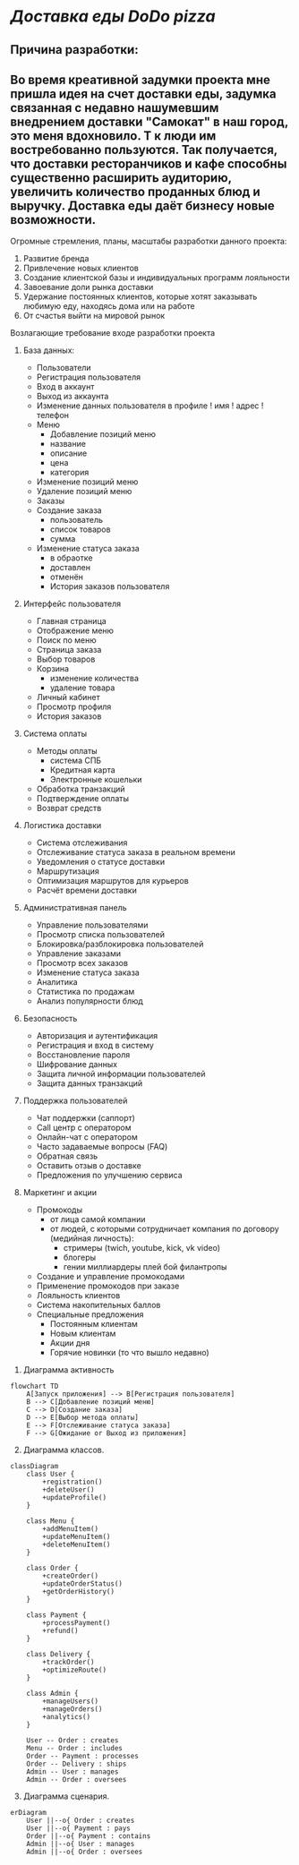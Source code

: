 ***Доставка еды DoDo pizza***
========================

Причина разработки: 
-
Во время креативной задумки проекта мне пришла идея на счет доставки еды, задумка связанная с недавно нашумевшим внедрением доставки "Самокат" в наш город, это меня вдохновило. Т к люди им востребованно пользуются. Так получается, что доставки ресторанчиков и кафе способны существенно расширить аудиторию, увеличить количество проданных блюд и выручку. Доставка еды даёт бизнесу новые возможности. 
-------------------------

Огромные стремления, планы, масштабы разработки данного проекта:  
1) Развитие бренда  
2) Привлечение новых клиентов  
3) Создание клиентской базы и индивидуальных программ лояльности  
4) Завоевание доли рынка доставки  
5) Удержание постоянных клиентов, которые хотят заказывать любимую еду, находясь дома или на работе  
6) От счастья выйти на мировой рынок  

Возлагающие требование входе разработки проекта  
1. База данных:  
     - Пользователи  
     - Регистрация пользователя  
     - Вход в аккаунт  
     - Выход из аккаунта  
     - Изменение данных пользователя в профиле
        ! имя
        !  адрес
        !  телефон
     - Меню  
        -  Добавление позиций меню
        -  название
        -  описание
        -  цена
        -  категория  
     - Изменение позиций меню  
     - Удаление позиций меню 
     - Заказы  
     - Создание заказа
        -  пользователь
        -  список товаров
        -  сумма  
     - Изменение статуса заказа
        -  в обраотке
        -  доставлен
        -  отменён  
        -  История заказов пользователя  

2. Интерфейс пользователя  
     - Главная страница  
     - Отображение меню  
     - Поиск по меню
     - Страница заказа  
     - Выбор товаров  
     - Корзина
        -  изменение количества
        -  удаление товара  
     - Личный кабинет  
     - Просмотр профиля  
     - История заказов  

3. Система оплаты  
     - Методы оплаты
        -  система СПБ
        -  Кредитная карта  
        -  Электронные кошельки  
     - Обработка транзакций  
     - Подтверждение оплаты  
     - Возврат средств  

4. Логистика доставки  
     - Система отслеживания  
     - Отслеживание статуса заказа в реальном времени  
     - Уведомления о статусе доставки  
     - Маршрутизация  
     - Оптимизация маршрутов для курьеров  
     - Расчёт времени доставки  

5. Административная панель  
     - Управление пользователями  
     - Просмотр списка пользователей  
     - Блокировка/разблокировка пользователей  
     - Управление заказами  
     - Просмотр всех заказов  
     - Изменение статуса заказа  
     - Аналитика  
     - Статистика по продажам  
     - Анализ популярности блюд  

6. Безопасность  
     - Авторизация и аутентификация  
     - Регистрация и вход в систему  
     - Восстановление пароля  
     - Шифрование данных  
     - Защита личной информации пользователей  
     - Защита данных транзакций  

7. Поддержка пользователей  
     - Чат поддержки (саппорт)
     - Call центр с оператором
     - Онлайн-чат с оператором 
     - Часто задаваемые вопросы (FAQ)  
     - Обратная связь  
     - Оставить отзыв о доставке  
     - Предложения по улучшению сервиса  

8. Маркетинг и акции  
     - Промокоды
        -  от лица самой компании
        -  от людей, с которыми сотрудничает компания по договору (медийная личность):
            - стримеры (twich, youtube, kick, vk video)
            - блогеры
            - гении миллиардеры плей бой филантропы  
     - Создание и управление промокодами  
     - Применение промокодов при заказе  
     - Лояльность клиентов  
     - Система накопительных баллов  
     - Специальные предложения
        -  Постоянным клиентам
        -  Новым клиентам
        -  Акции дня
        -  Горячие новинки (то что вышло недавно)



1) Диаграмма активность
```mermaid
flowchart TD
    A[Запуск приложения] --> B[Регистрация пользователя]
    B --> C[Добавление позиций меню]
    C --> D[Создание заказа]
    D --> E[Выбор метода оплаты]
    E --> F[Отслеживание статуса заказа]
    F --> G[Ожидание or Выход из приложения]

```


2) Диаграмма классов.

```mermaid
classDiagram
    class User {
        +registration()
        +deleteUser()
        +updateProfile()
    }

    class Menu {
        +addMenuItem()
        +updateMenuItem()
        +deleteMenuItem()
    }

    class Order {
        +createOrder()
        +updateOrderStatus()
        +getOrderHistory()
    }

    class Payment {
        +processPayment()
        +refund()
    }

    class Delivery {
        +trackOrder()
        +optimizeRoute()
    }

    class Admin {
        +manageUsers()
        +manageOrders()
        +analytics()
    }

    User -- Order : creates
    Menu -- Order : includes
    Order -- Payment : processes
    Order -- Delivery : ships
    Admin -- User : manages
    Admin -- Order : oversees
```



3) Диаграмма сценария.
```mermaid
erDiagram
    User ||--o{ Order : creates
    User ||--o{ Payment : pays
    Order ||--o{ Payment : contains
    Admin ||--o{ User : manages
    Admin ||--o{ Order : oversees

```
